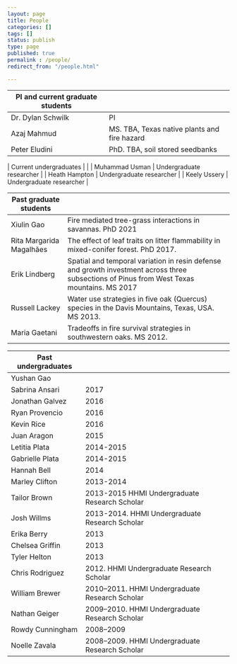 ```yaml
---
layout: page
title: People
categories: []
tags: []
status: publish
type: page
published: true
permalink : /people/
redirect_from: "/people.html"

---
```


| PI and current graduate students |                                                                                                                                            |
| ----------------------------     | ------------------------------------------------------------------------------------------------------------------------------------------ |
| Dr. Dylan Schwilk                | PI                                                                                                                                         |
| Azaj Mahmud                      | MS. TBA, Texas native plants and fire hazard                                                                                               |
| Peter Eludini                    | PhD. TBA, soil stored seedbanks                                                                                                            |

| Current undergraduates           |                          |
| Muhammad Usman                   | Undergraduate researcher |
| Heath Hampton                    | Undergraduate researcher |
| Keely Ussery                     | Undergraduate researcher |


| Past graduate students      |                                                                                                                                            |
| --------------------------- | ------------------------------------------------------------------------------------------------------------------------------------------ |
| Xiulin Gao                  | Fire mediated tree-grass interactions in savannas. PhD 2021                                                                                |
| Rita Margarida Magalhães    | The effect of leaf traits on litter flammability in mixed-conifer forest. PhD 2017.                                                        |
| Erik Lindberg               | Spatial and temporal variation in resin defense and growth investment across three subsections of Pinus from West Texas mountains. MS 2017 |
| Russell Lackey              | Water use strategies in five oak (Quercus) species in the Davis Mountains, Texas, USA. MS 2013.                                            |
| Maria Gaetani               | Tradeoffs in fire survival strategies in southwestern oaks. MS 2012.                                                                       |

| Past undergraduates         |                                                                                                                                            |
| --------------------------- | ------------------------------------------------------------------------------------------------------------------------------------------ |
| Yushan Gao                  |                                                                                                                                            |
| Sabrina Ansari              |                                                                                                                                       2017 |
| Jonathan Galvez             |                                                                                                                                       2016 |
| Ryan Provencio              |                                                                                                                                       2016 |
| Kevin Rice                  |                                                                                                                                       2016 |
| Juan Aragon                 |                                                                                                                                       2015 |
| Letitia Plata               |                                                                                                                                  2014-2015 |
| Gabrielle Plata             |                                                                                                                                  2014-2015 |
| Hannah Bell                 |                                                                                                                                       2014 |
| Marley Clifton              |                                                                                                                                  2013-2014 |
| Tailor Brown                |                                                                                              2013-2015 HHMI Undergraduate Research Scholar |
| Josh Willms                 |                                                                                             2013-2014. HHMI Undergraduate Research Scholar |
| Erika Berry                 |                                                                                                                                       2013 |
| Chelsea Griffin             |                                                                                                                                       2013 |
| Tyler Helton                |                                                                                                                                       2013 |
| Chris Rodriguez             |                                                                                                  2012. HHMI Undergraduate Research Scholar |
| William Brewer              |                                                                                             2010–2011. HHMI Undergraduate Research Scholar |
| Nathan Geiger               |                                                                                             2009–2010. HHMI Undergraduate Research Scholar |
| Rowdy Cunningham            |                                                                                                                                  2008–2009 |
| Noelle Zavala               |                                                                                             2008–2009. HHMI Undergraduate Research Scholar |
